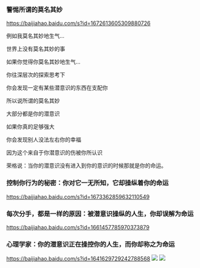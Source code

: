 ### 警惕所谓的莫名其妙
https://baijiahao.baidu.com/s?id=1672613605309880726

例如我莫名其妙地生气…

世界上没有莫名其妙的事

如果你觉得你莫名其妙地生气…

你往深层次的探索思考下

你会发现一定有某些潜意识的东西在支配你

所以说所谓的莫名其妙

大部分都是你的潜意识

如果你真的足够强大

你会发现别人没法左右你的幸福

因为这个来自于你潜意识的伤被你所认识

荣格说：当你的潜意识没有进入到你的意识的时候那就是你的命运。

### 控制你行为的秘密：你对它一无所知，它却操纵着你的命运
https://baijiahao.baidu.com/s?id=1673362859632110549

### 每次分手，都是一样的原因：被潜意识操纵的人生，你却误解为命运
https://baijiahao.baidu.com/s?id=1661457785970373879

### 心理学家：你的潜意识正在操控你的人生，而你却称之为命运
https://baijiahao.baidu.com/s?id=1641629729242788568
![](https://pics0.baidu.com/feed/adaf2edda3cc7cd9bb9bc23b02df643aba0e9185.jpeg?token=056ccbc14fb8a4abd91b03b8c6e9b0f6)
![](https://pics3.baidu.com/feed/0dd7912397dda144a28b8409896995a70ef486ea.jpeg?token=4aa7cdb37b29c6304ddde4617dd522a8)
